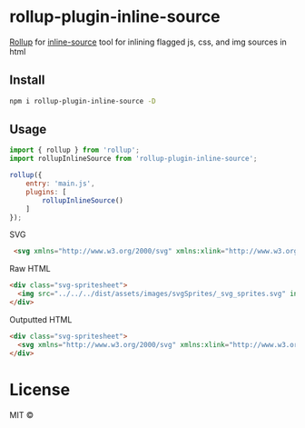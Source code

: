# rollup-plugin-inline-source
[Rollup](https://github.com/rollup/rollup) for [inline-source](https://github.com/popeindustries/inline-source) tool for inlining flagged js, css, and img sources in html

## Install

```sh
npm i rollup-plugin-inline-source -D
```

## Usage

```js
import { rollup } from 'rollup';
import rollupInlineSource from 'rollup-plugin-inline-source';

rollup({
	entry: 'main.js',
	plugins: [
		rollupInlineSource()
	]
});
```
SVG
```html
 <svg xmlns="http://www.w3.org/2000/svg" xmlns:xlink="http://www.w3.org/1999/xlink"><defs><svg viewBox="0 0 100 100" id="icon-error"><title>Error</title><path d="M80.8 34.9c-.9 0-1.7.1-2.5.2-.6-13.5-11.8-24.2-25.4-24.2-11 0-19.6 8.1-23 18-1.9-.5-4.8-1.7-6.8-1.7-12.7 0-23 10.3-23 23s10.3 23 23 23h5l-1.4 1.4c-1.4 1.4-1.4 3.7 0 5.1l8.4 8.4c.7.7 1.6 1.1 2.6 1.1s1.9-.4 2.6-1.1l9.8-10 10 10c.7.7 1.6 1.1 2.6 1.1s1.9-.4 2.6-1.1l8.4-8.4c1.4-1.4 1.4-3.7 0-5.1L72 73.1h8.8c10.6 0 19.2-8.6 19.2-19.2-.2-10.6-8.8-19-19.4-19h.2zm-10 42.2l-8.2 8.4-12.4-12.4-.2-.2-.2.2-12.3 12.4-8.4-8.4 4-4 8.5-8.5-12.5-12.5 8.4-8.4L50 56.2l12.5-12.5 8.4 8.4-12.5 12.5 8.5 8.5 3.9 4z"/></svg></defs></svg>
```

Raw HTML
```html
<div class="svg-spritesheet">
  <img src="../../../dist/assets/images/svgSprites/_svg_sprites.svg" inline>
</div>
```

Outputted HTML
```html
<div class="svg-spritesheet">
  <svg xmlns="http://www.w3.org/2000/svg" xmlns:xlink="http://www.w3.org/1999/xlink"><defs><svg viewBox="0 0 100 100" id="icon-error"><title>Error</title><path d="M80.8 34.9c-.9 0-1.7.1-2.5.2-.6-13.5-11.8-24.2-25.4-24.2-11 0-19.6 8.1-23 18-1.9-.5-4.8-1.7-6.8-1.7-12.7 0-23 10.3-23 23s10.3 23 23 23h5l-1.4 1.4c-1.4 1.4-1.4 3.7 0 5.1l8.4 8.4c.7.7 1.6 1.1 2.6 1.1s1.9-.4 2.6-1.1l9.8-10 10 10c.7.7 1.6 1.1 2.6 1.1s1.9-.4 2.6-1.1l8.4-8.4c1.4-1.4 1.4-3.7 0-5.1L72 73.1h8.8c10.6 0 19.2-8.6 19.2-19.2-.2-10.6-8.8-19-19.4-19h.2zm-10 42.2l-8.2 8.4-12.4-12.4-.2-.2-.2.2-12.3 12.4-8.4-8.4 4-4 8.5-8.5-12.5-12.5 8.4-8.4L50 56.2l12.5-12.5 8.4 8.4-12.5 12.5 8.5 8.5 3.9 4z"/></svg></defs></svg>
</div>
```

# License

MIT ©
